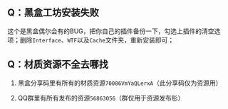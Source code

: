 ## Q：黑盒工坊安装失败

这个是黑盒偶尔会有的BUG，把你自己的插件备份一下，勾选上插件的清空选项；删除`Interface`、`WTF`以及`Cache`文件夹，重新安装即可；



## Q：材质资源不全去哪找

1. 黑盒分享码里有所有的材质资源`70086VmYaQLerxA`（此分享码仅为资源用）

2. QQ群里有所有发布的资源`56863056`（群仅用于资源发布肜）



